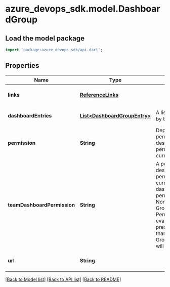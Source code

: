 # azure_devops_sdk.model.DashboardGroup

## Load the model package
```dart
import 'package:azure_devops_sdk/api.dart';
```

## Properties
Name | Type | Description | Notes
------------ | ------------- | ------------- | -------------
**links** | [**ReferenceLinks**](ReferenceLinks.md) |  | [optional] [default to null]
**dashboardEntries** | [**List&lt;DashboardGroupEntry&gt;**](DashboardGroupEntry.md) | A list of Dashboards held by the Dashboard Group | [optional] [default to []]
**permission** | **String** | Deprecated: The old permission model describing the level of permissions for the current team. Pre-M125. | [optional] [default to null]
**teamDashboardPermission** | **String** | A permissions bit mask describing the security permissions of the current team for dashboards. When this permission is the value None, use GroupMemberPermission. Permissions are evaluated based on the presence of a value other than None, else the GroupMemberPermission will be saved. | [optional] [default to null]
**url** | **String** |  | [optional] [default to null]

[[Back to Model list]](../README.md#documentation-for-models) [[Back to API list]](../README.md#documentation-for-api-endpoints) [[Back to README]](../README.md)


